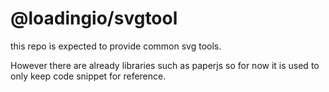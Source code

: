 # @loadingio/svgtool

this repo is expected to provide common svg tools.

However there are already libraries such as paperjs so for now it is used to only keep code snippet for reference.

